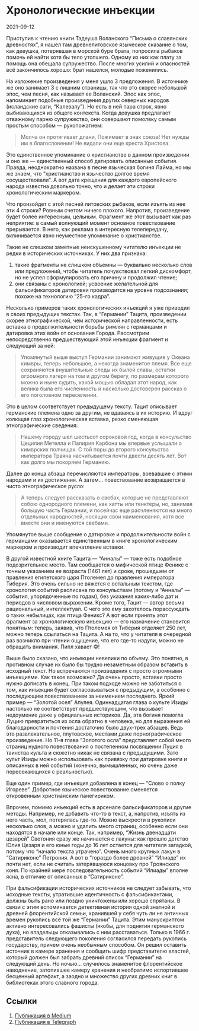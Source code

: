 # Хронологические инъекции


<p class="text-end time-holder"><time>2021-09-12</time></p>





Приступив к чтению книги Тадеуша Воланского “Письма о славянских
древностях”, я нашел там древнелитовское языческое сказание о том, как
девушка, потерявшая в морской буре брата, попросила рыбаков помочь ей
найти хотя бы тело утопшего. Одному из них как плату за помощь она
обещала супружество. После многих усилий и опасностей всё закончилось
хорошо: брат нашелся, молодые поженились.

На изложение произведения у меня ушло 3 предложения. В источнике же оно
занимает 3 с лишним страницы, так что это скорее небольшой эпос, чем
песня, как называет ее Воланский. Эпос как эпос, напоминает подобные
произведения других северных народов (исландские саги, “Калевалу”). Но
есть в ней пара строк, явно выбивающихся из общего контекста. Когда
девушка предлагает отважному парню супружество, они совершают помолвку
самым простым способом — рукопожатием:

> Молча он протягивает длани,
> Пожимает в знак союза!
> Нет нужды им в благословении!
> Не видали они еще креста Христова.

Это единственное упоминание о христианстве в данном произведении и оно
же — единственный способ датировать описанные события. Правда,
неоднократно названа в песне языческая богиня Лайма, но мы же знаем,
что “христианство и язычество долгое время сосуществовали”. А вот дата
крещения для каждого европейского народа известна довольно точно, что и
делает эти строки хронологическим маркером.

Что произойдет с этой песней литовских рыбаков, если изъять из нее эти
4 строки? Ровным счетом ничего плохого. Напротив, произведение будет
более интересным, цельным. Фрагмент же этот вызывает как раз неприятие:
в самый волнующий момент основное повествование прерывается. В него,
как реклама в интересную телепередачу, вклинивается явно неуместное
упоминание о христианстве.

Такие не слишком заметные неискушенному читателю инъекции не редки в
исторических источниках. У них два признака:

1. такие фрагменты не слишком объемны — буквально несколько слов или
       предложений, чтобы читатель почувствовал легкий дискомфорт, но не
       успел сформулировать его причину и продолжил чтение;
2. они связаны с хронологией; усвоение желательной для фальсификаторов
       датировки производится на уровне подсознания; похоже на технологию
       “25-го кадра”.

Несколько примеров таких хронологических инъекций я уже приводил в
своих предыдущих текстах. Так, в “Германии” Тацита, произведении скорее
этнографической, чем исторической направленности, есть вставка о
продолжительности борьбы римлян с германцами и датировка этих войн от
основания Города. Рассмотрим непосредственно предшествующий этой
инъекции фрагмент и следующий за ней:

> Упомянутый выше выступ Германии занимают живущие у Океана кимвры,
> теперь небольшое, а некогда знаменитое племя. Все еще сохраняются
> внушительные следы их былой славы, остатки огромного лагеря на том и
> другом берегу, по размерам которого можно и ныне судить, какой мощью
> обладал этот народ, как велика была его численность и насколько
> достоверен рассказ о его поголовном переселении.

Это в целом соответствует предыдущему тексту. Тацит описывает
германские племена одно за другим, не вдаваясь в их историю. И вдруг
колющая глаз хронологическая вставка, резко сменяющая этнографические
сведения:

> Нашему городу шел шестьсот сороковой год, когда в консульство
> Цецилия Метелла и Папирия Карбона мы впервые услышали о кимврских
> полчищах. С той поры до второго консульства императора Траяна
> насчитывается почти двести десять лет. Вот как долго мы покоряем
> Германию.

Далее до конца абзаца перечисляются императоры, воевавшие с этими
народами и их достижения. А затем… повествование возвращается в чисто
этнографическое русло:

> А теперь следует рассказать о свебах, которые не представляют собою
> однородного племени, как хатты или тенктеры, но, занимая большую
> часть Германии, и посейчас еще расчленяются на много отдельных
> народностей, носящих свои наименования, хотя все вместе они и
> именуются свебами.

Упомянутое выше сообщение о датировке и продолжительности войн с
германцами оказывается единственным в книге хронологическим маркером и
производит впечатление вставки.

В другой известной книге Тацита — “Анналы” — тоже есть подобное
подозрительное место. Там сообщается о мифической птице Феникс с точным
указанием ее возраста (1461 лет) и сроке, прошедшем от правления
египетского царя Птолемея до правления императора Тиберия. Это очень
сильно не вяжется с остальным текстом, где хронология событий расписана
по консульствам (потому и “Анналы” — события, упорядоченные по годам),
без указания каких-либо дат и периодов в числовом выражении. Кроме
того, Тацит — автор весьма рациональный, интеллектуал. С чего это ему
захотелось порассуждать о таких небылицах, как птица Феникс? А вот если
принять этот фрагмент за хронологическую инъекцию — его назначение
становится понятным: теперь, заявив, что Птолемея от Тиберия отделяет
250 лет, можно теперь ссылаться на Тацита. А на то, что у читателя в
очередной раз возникло при чтении ощущение, что его где-то надули,
можно не обращать внимания. Пипл хавает ©!

Выше было сказано, что инъекции невелики по объему. Это понятно, в
противном случае их было бы трудно незаметным образом вставить в
исходный текст. Но встречаются произведения с просто огромными
инъекциями. Как такое возможно? Да очень просто, вставки просто нужно
дописать в конец. При таком подходе можно не заботиться о том, как
инъекция будет согласовываться с предыдущим, а особенно с последующим
повествованием за неимением последнего. Яркий пример — “Золотой осел”
Апулея. Одиннадцатая глава о культе Изиды настолько не соответствует
предшествующим, что вызывает недоумение даже у официальных историков.
Да, эта богиня помогла Луцию превратиться из осла обратно в человека,
но для выражения ей благодарности и почтения достаточно было двух-трех
абзацев. Ведь это развлекательное, плутовское, местами даже
порнографическое произведение. Но 11-я глава “Золотого осла”
представляет собой много страниц нудного повествования о постепенном
посвящении Луция в таинства культа и сюжетно никак не связана с
предыдущими. Зато культ Изиды можно использовать как привязку при
датировке книги и описанных в ней событий (конечно, вымышленных, но
очень даже пересекающихся с реальностью).

Еще один пример, где инъекция добавлена в конец — “Слово о полку
Игореве”. Добротное языческое повествование сменяется откровенным
христианским панегириком.

Впрочем, помимо инъекций есть в арсенале фальсификаторов и другие
методы. Например, не добавить что-то в текст, а, напротив, изъять из
него часть, мол, потерялась где-то. Можно выскрести в рукописи
несколько слов, а можно и удалить много страниц, особенно если они
находятся в начале или конце. Так, например, “Жизнь двенадцати цезарей”
Светония сразу же начинается с лакуны: как прошло детство Юлия Цезаря и
его юные годы до 16 лет остается для читателя загадкой, потому что
“начало текста утрачено”. Очень много крупных лакун в “Сатириконе”
Петрония. А вот в “гораздо более древней” “Илиаде” их почти нет, если
не считать затерявшуюся концовку про Троянского коня. По крайней мере
последовательность событий “Илиады” вполне ясна, в отличие от описанных
в “Сатириконе”.

При фальсификации исторических источников не следует забывать, что
исходные тексты, утратившие идентичность с фальсификантами, должны быть
рано или поздно уничтожены или хорошо спрятаны. В связи с этим
вспоминается детективная история одной знатной и древней флорентийской
семьи, хранившей у себя чуть ли не античных времен рукопись всё той же
“Германии” Тацита. Этим манускриптом активно интересовались фашисты
(якобы, для поднятия германского духа), но владельцы отказывались с ним
расставаться. Только в 1966 г. представитель следующего поколения
согласился передать рукопись государству, причем очень необычным
способом. Он решил оставить источник в камере хранения и сообщить шифр
представителю властей, который должен был забрать древний список
“Германии” на следующий день. Но ночью… случилось знаменитое
флорентийское наводнение, затопившее камеру хранения и необратимо
испортившее бесценный артефакт, а заодно и множество других древних
книг в библиотеках этого славного города.




## Ссылки

1. [Публикация в Medium](https://yababay.medium.com/хронологические-инъекции-b04f46605836)
1. [Публикация в Telegraph](https://telegra.ph/Hronologicheskie-inekcii-09-11)

